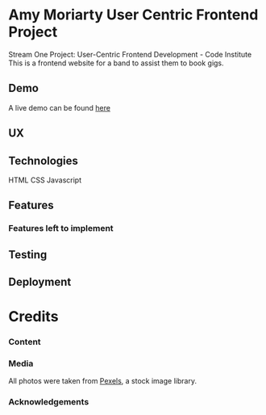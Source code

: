# Amy Moriarty User Centric Frontend Project
Stream One Project: User-Centric Frontend Development - Code Institute
This is a frontend website for a band to assist them to book gigs. 

## Demo
A live demo can be found [here](https://user-centric-frontend-project-am-amylmoriarty.c9users.io/index.html)

## UX


## Technologies
HTML
CSS
Javascript

## Features


### Features left to implement


## Testing


## Deployment


# Credits
### Content


### Media
All photos were taken from [Pexels](https://www.pexels.com), a stock image library.

### Acknowledgements


